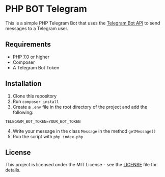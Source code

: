 # PHP BOT Telegram

This is a simple PHP Telegram Bot that uses the [Telegram Bot API](https://core.telegram.org/bots/api) to send messages to a Telegram user.

## Requirements

- PHP 7.0 or higher
- Composer
- A Telegram Bot Token

## Installation

1. Clone this repository
2. Run `composer install`
3. Create a `.env` file in the root directory of the project and add the following:

```
TELEGRAM_BOT_TOKEN=YOUR_BOT_TOKEN
```

4. Write your message in the class `Message` in the method `getMessage()`
5. Run the script with `php index.php`

## License

This project is licensed under the MIT License - see the [LICENSE](LICENSE) file for details.
